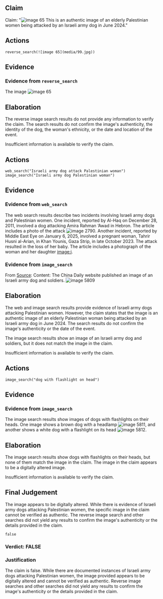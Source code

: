 ## Claim
Claim: "![image 65](media/99.jpg) This is an authentic image of an elderly Palestinian women being attacked by an Israeli army dog in June 2024."

## Actions
```
reverse_search(![image 65](media/99.jpg))
```

## Evidence
### Evidence from `reverse_search`
The image ![image 65](media/99.jpg)

## Elaboration
The reverse image search results do not provide any information to verify the claim. The search results do not confirm the image's authenticity, the identity of the dog, the woman's ethnicity, or the date and location of the event.

Insufficient information is available to verify the claim.


## Actions
```
web_search("Israeli army dog attack Palestinian woman")
image_search("Israeli army dog Palestinian woman")
```

## Evidence
### Evidence from `web_search`
The web search results describe two incidents involving Israeli army dogs and Palestinian women. One incident, reported by Al-Haq on December 28, 2011, involved a dog attacking Amira Rahman ‘Awad in Hebron. The article includes a photo of the attack ![image 2790](media/2025-07-20_11-31-1753011110-524898.jpg). Another incident, reported by Middle East Eye on January 6, 2025, involved a pregnant woman, Tahrir Husni al-Arian, in Khan Younis, Gaza Strip, in late October 2023. The attack resulted in the loss of her baby. The article includes a photograph of the woman and her daughter <image:i>.


### Evidence from `image_search`
From [Source](https://www.chinadaily.com.cn/world/2007-03/22/content_833702_2.htm): 
Content: The China Daily website published an image of an Israeli army dog and soldiers. ![image 5809](media/2025-08-23_01-52-1755913950-872497.jpg)


## Elaboration
The web and image search results provide evidence of Israeli army dogs attacking Palestinian women. However, the claim states that the image is an authentic image of an elderly Palestinian woman being attacked by an Israeli army dog in June 2024. The search results do not confirm the image's authenticity or the date of the event.

The image search results show an image of an Israeli army dog and soldiers, but it does not match the image in the claim.

Insufficient information is available to verify the claim.


## Actions
```
image_search("dog with flashlight on head")
```

## Evidence
### Evidence from `image_search`
The image search results show images of dogs with flashlights on their heads. One image shows a brown dog with a headlamp ![image 5811](media/2025-08-23_01-52-1755913959-132057.jpg), and another shows a white dog with a flashlight on its head ![image 5812](media/2025-08-23_01-52-1755913959-435160.jpg).


## Elaboration
The image search results show dogs with flashlights on their heads, but none of them match the image in the claim. The image in the claim appears to be a digitally altered image.

Insufficient information is available to verify the claim.


## Final Judgement
The image appears to be digitally altered. While there is evidence of Israeli army dogs attacking Palestinian women, the specific image in the claim cannot be verified as authentic. The reverse image search and other searches did not yield any results to confirm the image's authenticity or the details provided in the claim.

`false`

### Verdict: FALSE

### Justification
The claim is false. While there are documented instances of Israeli army dogs attacking Palestinian women, the image provided appears to be digitally altered and cannot be verified as authentic. Reverse image searches and other searches did not yield any results to confirm the image's authenticity or the details provided in the claim.
